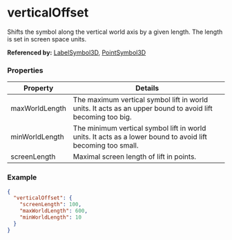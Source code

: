 # verticalOffset

Shifts the symbol along the vertical world axis by a given length. The length is set in screen space units.

**Referenced by:** [LabelSymbol3D](labelSymbol3D.md), [PointSymbol3D](pointSymbol3D.md)

### Properties

| Property | Details
| --- | ---
| maxWorldLength | The maximum vertical symbol lift in world units. It acts as an upper bound to avoid lift becoming too big.
| minWorldLength | The minimum vertical symbol lift in world units. It acts as a lower bound to avoid lift becoming too small.
| screenLength | Maximal screen length of lift in points.


### Example

```json
{
  "verticalOffset": {
    "screenLength": 100,
    "maxWorldLength": 600,
    "minWorldLength": 10
  }
}
```

